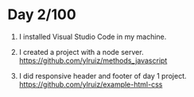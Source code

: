 # Day 2/100

1) I installed Visual Studio Code in my machine. <br>

2) I created a project with a node server. <br>
https://github.com/ylruiz/methods_javascript

3) I did responsive header and footer of day 1 project. <br>
https://github.com/ylruiz/example-html-css
